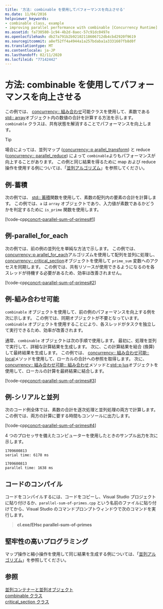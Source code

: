 ```yaml
---
title: '方法: combinable を使用してパフォーマンスを向上させる'
ms.date: 11/04/2016
helpviewer_keywords:
- combinable class, example
- improving parallel performance with combinable [Concurrency Runtime]
ms.assetid: fa730580-1c94-4b2d-8aec-57c91dc0497e
ms.openlocfilehash: db27a791b2b92102118606712db4cbd2920f9619
ms.sourcegitcommit: a8ef52ff4a4944a1a257bdaba1a3331607fb8d0f
ms.translationtype: MT
ms.contentlocale: ja-JP
ms.lasthandoff: 02/11/2020
ms.locfileid: "77142442"
---
```

# <a name="how-to-use-combinable-to-improve-performance"></a>方法: combinable を使用してパフォーマンスを向上させる

この例では、 [concurrency:: 組み合わせ](../../parallel/concrt/reference/combinable-class.md)可能クラスを使用して、素数である[std:: array](../../standard-library/array-class-stl.md)オブジェクト内の数値の合計を計算する方法を示します。 `combinable` クラスは、共有状態を解消することでパフォーマンスを向上します。

> [!TIP]
> 場合によっては、並列マップ ([concurrency::p arallel_transform](reference/concurrency-namespace-functions.md#parallel_transform)) と reduce ([concurrency:: parallel_reduce](reference/concurrency-namespace-functions.md#parallel_reduce)) によって `combinable`よりもパフォーマンスが向上することがあります。 この例と同じ結果を得るために map および reduce 操作を使用する例については、「[並列アルゴリズム](../../parallel/concrt/parallel-algorithms.md)」を参照してください。

## <a name="example---accumulate"></a>例-蓄積

次の例では、 [std:: 蓄積](../../standard-library/numeric-functions.md#accumulate)関数を使用して、素数の配列内の要素の合計を計算します。 この例では、`a` は `array` オブジェクトであり、入力値が素数であるかどうかを判定するために `is_prime` 関数を使用します。

[!code-cpp[concrt-parallel-sum-of-primes#1](../../parallel/concrt/codesnippet/cpp/how-to-use-combinable-to-improve-performance_1.cpp)]

## <a name="example---parallel_for_each"></a>例-parallel_for_each

次の例では、前の例の並列化を単純な方法で示します。 この例では、 [concurrency::p arallel_for_each](reference/concurrency-namespace-functions.md#parallel_for_each)アルゴリズムを使用して配列を並列に処理し、 [concurrency:: critical_section](../../parallel/concrt/reference/critical-section-class.md)オブジェクトを使用して `prime_sum` 変数へのアクセスを同期します。 この例では、共有リソースが使用できるようになるのを各スレッドが待機する必要があるため、効率は改善されません。

[!code-cpp[concrt-parallel-sum-of-primes#2](../../parallel/concrt/codesnippet/cpp/how-to-use-combinable-to-improve-performance_2.cpp)]

## <a name="example---combinable"></a>例-組み合わせ可能

`combinable` オブジェクトを使用して、前の例のパフォーマンスを向上する例を次に示します。 この例では、同期オブジェクトが不要となっています。`combinable` オブジェクトを使用することにより、各スレッドがタスクを独立して実行できるため、効率が改善されます。

通常、`combinable` オブジェクトは次の手順で使用します。 最初に、処理を並列で実行して、詳細な計算結果を生成します。 次に、この計算結果を結合 (換算) して最終結果を生成します。 この例では、 [concurrency:: 組み合わせ可能:: local](reference/combinable-class.md#local)メソッドを使用して、ローカルの合計への参照を取得します。 次に、 [concurrency:: 組み合わせ可能:: 組み合わせ](reference/combinable-class.md#combine)メソッドと[std::p lus](../../standard-library/plus-struct.md)オブジェクトを使用して、ローカルの計算を最終結果に結合します。

[!code-cpp[concrt-parallel-sum-of-primes#3](../../parallel/concrt/codesnippet/cpp/how-to-use-combinable-to-improve-performance_3.cpp)]

## <a name="example---serial-and-parallel"></a>例-シリアルと並列

次のコード例全体では、素数の合計を逐次処理と並列処理の両方で計算します。 この例では、両方の計算に要する時間もコンソールに出力します。

[!code-cpp[concrt-parallel-sum-of-primes#4](../../parallel/concrt/codesnippet/cpp/how-to-use-combinable-to-improve-performance_4.cpp)]

4 つのプロセッサを備えたコンピューターを使用したときのサンプル出力を次に示します。

```Output
1709600813
serial time: 6178 ms

1709600813
parallel time: 1638 ms
```

## <a name="compiling-the-code"></a>コードのコンパイル

コードをコンパイルするには、コードをコピーし、Visual Studio プロジェクトに貼り付けるか、`parallel-sum-of-primes.cpp` という名前のファイルに貼り付けてから、Visual Studio のコマンドプロンプトウィンドウで次のコマンドを実行します。

> **cl.exe/EHsc parallel-sum-of-primes**

## <a name="robust-programming"></a>堅牢性の高いプログラミング

マップ操作と縮小操作を使用して同じ結果を生成する例については、「[並列アルゴリズム](../../parallel/concrt/parallel-algorithms.md)」を参照してください。

## <a name="see-also"></a>参照

[並列コンテナーと並列オブジェクト](../../parallel/concrt/parallel-containers-and-objects.md)<br/>
[combinable クラス](../../parallel/concrt/reference/combinable-class.md)<br/>
[critical_section クラス](../../parallel/concrt/reference/critical-section-class.md)
